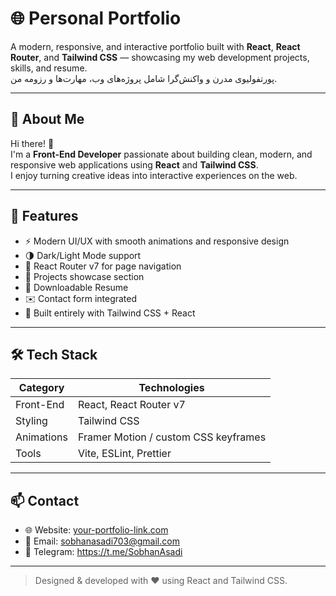 # 🌐 Personal Portfolio

A modern, responsive, and interactive portfolio built with **React**, **React Router**, and **Tailwind CSS** — showcasing my web development projects, skills, and resume.  
پورتفولیوی مدرن و واکنش‌گرا
شامل پروژه‌های وب، مهارت‌ها و رزومه من.

---

## 🧠 About Me

Hi there! 👋  
I'm a **Front-End Developer** passionate about building clean, modern, and responsive web applications using **React** and **Tailwind CSS**.  
I enjoy turning creative ideas into interactive experiences on the web.

---

## 🚀 Features

- ⚡ Modern UI/UX with smooth animations and responsive design
- 🌗 Dark/Light Mode support
- 🧭 React Router v7 for page navigation
- 📁 Projects showcase section
- 📄 Downloadable Resume
- ✉️ Contact form integrated
- 🌈 Built entirely with Tailwind CSS + React

---

## 🛠️ Tech Stack

| Category   | Technologies                         |
| ---------- | ------------------------------------ |
| Front-End  | React, React Router v7               |
| Styling    | Tailwind CSS                         |
| Animations | Framer Motion / custom CSS keyframes |
| Tools      | Vite, ESLint, Prettier               |

---

## 📫 Contact

- 🌐 Website: [your-portfolio-link.com](https://your-portfolio-link.com)
- 📧 Email: sobhanasadi703@gmail.com
- 💬 Telegram: https://t.me/SobhanAsadi

---

> Designed & developed with ❤️ using React and Tailwind CSS.
